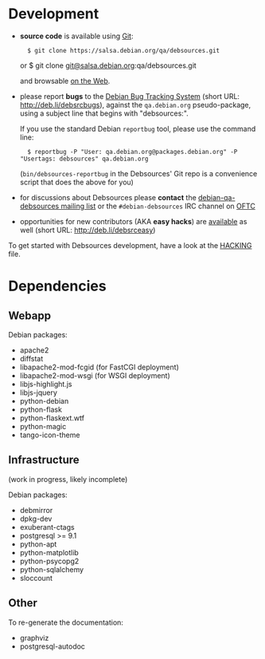 Development
===========

* **source code** is available using [Git][1]:

        $ git clone https://salsa.debian.org/qa/debsources.git
     or $ git clone git@salsa.debian.org:qa/debsources.git

  and browsable [on the Web][2].

* please report **bugs** to the [Debian Bug Tracking System][6] (short URL:
  <http://deb.li/debsrcbugs>), against the `qa.debian.org` pseudo-package,
  using a subject line that begins with "debsources:".

  If you use the standard Debian `reportbug` tool, please use the command line:

        $ reportbug -P "User: qa.debian.org@packages.debian.org" -P "Usertags: debsources" qa.debian.org

  (`bin/debsources-reportbug` in the Debsources' Git repo is a convenience
  script that does the above for you)

* for discussions about Debsources please **contact** the
  [debian-qa-debsources mailing list][4] or the `#debian-debsources` IRC channel on [OFTC][5]

* opportunities for new contributors (AKA **easy hacks**) are [available][7] as
  well (short URL: <http://deb.li/debsrceasy>)

[1]: http://git-scm.com/
[2]: https://salsa.debian.org/qa/debsources
[4]: https://lists.alioth.debian.org/mailman/listinfo/qa-debsources/
[5]: http://www.oftc.net/
[6]: https://bugs.debian.org/cgi-bin/pkgreport.cgi?pkg=qa.debian.org;tag=debsources
[7]: https://bugs.debian.org/cgi-bin/pkgreport.cgi?package=qa.debian.org;include=subject:debsources;tag=newcomer


To get started with Debsources development, have a look at the [HACKING](HACKING.md) file.


Dependencies
============

Webapp
------

Debian packages:

- apache2
- diffstat
- libapache2-mod-fcgid (for FastCGI deployment)
- libapache2-mod-wsgi (for WSGI deployment)
- libjs-highlight.js
- libjs-jquery
- python-debian
- python-flask
- python-flaskext.wtf
- python-magic
- tango-icon-theme


Infrastructure
--------------

(work in progress, likely incomplete)

Debian packages:

- debmirror
- dpkg-dev
- exuberant-ctags
- postgresql >= 9.1
- python-apt
- python-matplotlib
- python-psycopg2
- python-sqlalchemy
- sloccount

Other
-----

To re-generate the documentation:

- graphviz
- postgresql-autodoc
